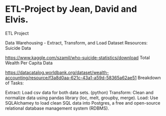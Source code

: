 # ETL-Project by Jean, David and Elvis.

ETL Project

Data Warehousing - Extract, Transform, and Load
Dataset Resources:
Suicide Data

https://www.kaggle.com/szamil/who-suicide-statistics/download
Total Wealth Per Capita Data

https://datacatalog.worldbank.org/dataset/wealth-accounting/resource/f3a8d0aa-621c-43a1-a59d-58365a62ae51
Breakdown of Tasks:

Extract: Load csv data for both data sets. (python) Transform: Clean and normalize data using pandas library (loc, melt, groupby, merge). Load: Use SQLAlchamey to load clean SQL data into Postgres, a free and open-source relational database management system (RDBMS).
